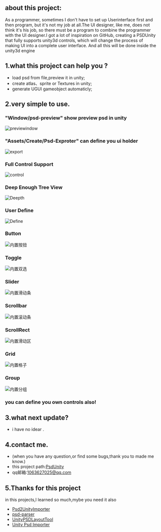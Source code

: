 ## about this project:
   As a programmer, sometimes I don't have to set up Userinterface first and then program, but it's not my job at all.The UI designer, like me, does not think it's his job, so there must be a program to combine the programmer with the UI designer.I got a lot of inspiration on GitHub, creating a PSDUnity that fully supports unity3d controls, which will change the process of making UI into a complete user interface. And all this will be done inside the unity3d engine

## 1.what this project can help you ?

*  load psd from file,preview it in unity;
*  create atlas、sprite or Textures in unity;
*  generate UGUI gameobject automaticly;

## 2.very simple to use.
 ### "Window/psd-preview" show preview psd in unity
 ![previewindow](Pics/psd-preview.png)
 ### "Assets/Create/Psd-Exproter" can define you ui holder
 ![export](Pics/psd-exporter.png)
 ### Full Control Support 
 ![control](Pics/controls.png)
 ### Deep Enough Tree View   
 ![Deepth](Pics/deep.png)
 ### User Define 
 ![Define](Pics/rule.png)
 ### Button
 ![内置按扭](Pics/button.png)
 ### Toggle
 ![内置双选](Pics/toggle.png)
 ### Slider
 ![内置滑动条](Pics/slider.png)
 ### Scrollbar
 ![内置滚动条](Pics/scrollbar.png)
 ### ScrollRect
 ![内置滑动区](Pics/scrollview.png)
 ### Grid
 ![内置格子](Pics/grid.png)
 ### Group
 ![内置分组](Pics/group.png)
 ### you can define you own controls also!

## 3.what next update?
 * i have no idear .

## 4.contact me.
* (when you have any question,or find some bugs,thank you to made me know.)
* this project path:[PsdUnity](https://github.com/zouhunter/unity-psd)
* qq邮箱:1063627025@qq.com

## 5.Thanks for this project
in this projects,I learned so much,mybe you need it also

* [Psd2UnityImporter](https://github.com/SubjectNerd-Unity/Psd2UnityImporter) 
* [psd-parser](https://github.com/NtreevSoft/psd-parser)
* [UnityPSDLayoutTool](https://github.com/GlitchEnzo/UnityPSDLayoutTool)
* [Unity Psd Importer](https://github.com/Banbury/UnityPsdImporter)

